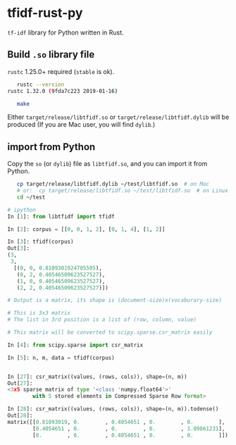# tfidf-rust-py

`tf-idf` library for Python written in Rust.

## Build `.so` library file

`rustc` 1.25.0+ required (`stable` is ok).

```bash
   rustc --version
rustc 1.32.0 (9fda7c223 2019-01-16)

   make
```

Either `target/release/libtfidf.so` or `target/release/libtfidf.dylib` will be produced
(If you are Mac user, you will find `dylib`.)

## import from Python

Copy the `so` (or `dylib`) file as `libtfidf.so`, and you can import it from Python.

```bash
   cp target/release/libtfidf.dylib ~/test/libtfidf.so  # on Mac
   # or:  cp target/release/libtfidf.so ~/test/libtfidf.so  # on Linux
   cd ~/test
```

```python
# ipython
In [1]: from libtfidf import tfidf

In [2]: corpus = [[0, 0, 1, 2], [0, 1, 4], [1, 2]]

In [3]: tfidf(corpus)
Out[3]:
(3,
 3,
  [(0, 0, 0.8109301924705505),
   (0, 2, 0.40546509623527527),
   (1, 0, 0.40546509623527527),
   (2, 2, 0.40546509623527527)])

# Output is a matrix, its shape is (document-size)x(vocaburary-size)

# This is 3x3 matrix
# The list in 3rd position is a list of (row, column, value)

# This matrix will be converted to scipy.sparse.csr_matrix easily

In [4]: from scipy.sparse import csr_matrix

In [5]: n, m, data = tfidf(corpus)


In [27]: csr_matrix((values, (rows, cols)), shape=(n, m))
Out[27]:
<3x5 sparse matrix of type '<class 'numpy.float64'>'
        with 5 stored elements in Compressed Sparse Row format>

In [28]: csr_matrix((values, (rows, cols)), shape=(n, m)).todense()
Out[28]:
matrix([[0.81093019, 0.        , 0.4054651 , 0.        , 0.        ],
        [0.4054651 , 0.        , 0.        , 0.        , 1.09861231],
        [0.        , 0.        , 0.4054651 , 0.        , 0.        ]])
```

